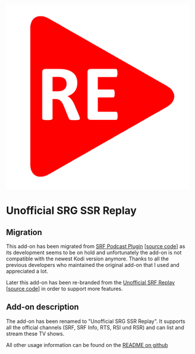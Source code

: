 ![SRF Replay](icon.png)

# Unofficial SRG SSR Replay

## Migration
This add-on has been migrated from [SRF Podcast Plugin](https://kodi.wiki/view/Add-on:SRF_Podcast_Plugin) [[source code](https://github.com/ambermoon/xbmc_plugin_video_srf_podcast_ch)] as its development seems to be on hold and unfortunately the add-on is not compatible with the newest Kodi version anymore. Thanks to all the previous developers who maintained the original add-on that I used and appreciated a lot.

Later this add-on has been re-branded from the [Unofficial SRF Replay](https://kodi.tv/addons/matrix/plugin.video.srf_ch_replay) [[source code](https://github.com/ManBehindMooN/kodi_plugin_video_srf_ch_replay)] in order to support more features.

## Add-on description
The add-on has been renamed to "Unofficial SRG SSR Replay". It supports all the official channels (SRF, SRF Info, RTS, RSI und RSR) and can list and stream these TV shows.

All other usage information can be found on the [README on github](https://github.com/ManBehindMooN/kodi_plugin_video_srgssr_ch_replay)